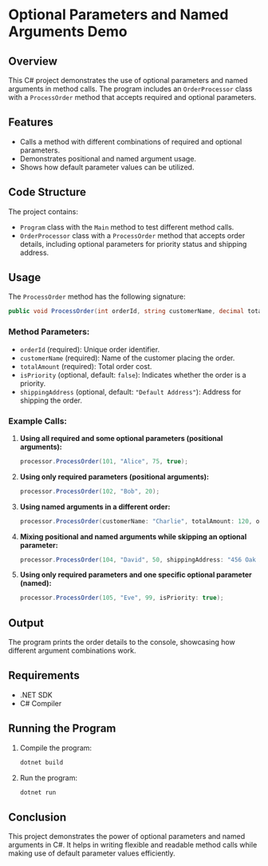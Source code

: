 # Optional Parameters and Named Arguments Demo

## Overview
This C# project demonstrates the use of optional parameters and named arguments in method calls. The program includes an `OrderProcessor` class with a `ProcessOrder` method that accepts required and optional parameters.

## Features
- Calls a method with different combinations of required and optional parameters.
- Demonstrates positional and named argument usage.
- Shows how default parameter values can be utilized.

## Code Structure
The project contains:
- `Program` class with the `Main` method to test different method calls.
- `OrderProcessor` class with a `ProcessOrder` method that accepts order details, including optional parameters for priority status and shipping address.

## Usage
The `ProcessOrder` method has the following signature:
```csharp
public void ProcessOrder(int orderId, string customerName, decimal totalAmount, bool isPriority = false, string shippingAddress = "Default Address")
```
### Method Parameters:
- `orderId` (required): Unique order identifier.
- `customerName` (required): Name of the customer placing the order.
- `totalAmount` (required): Total order cost.
- `isPriority` (optional, default: `false`): Indicates whether the order is a priority.
- `shippingAddress` (optional, default: `"Default Address"`): Address for shipping the order.

### Example Calls:
1. **Using all required and some optional parameters (positional arguments):**
   ```csharp
   processor.ProcessOrder(101, "Alice", 75, true);
   ```
2. **Using only required parameters (positional arguments):**
   ```csharp
   processor.ProcessOrder(102, "Bob", 20);
   ```
3. **Using named arguments in a different order:**
   ```csharp
   processor.ProcessOrder(customerName: "Charlie", totalAmount: 120, orderId: 103, shippingAddress: "123 Main St");
   ```
4. **Mixing positional and named arguments while skipping an optional parameter:**
   ```csharp
   processor.ProcessOrder(104, "David", 50, shippingAddress: "456 Oak Ave");
   ```
5. **Using only required parameters and one specific optional parameter (named):**
   ```csharp
   processor.ProcessOrder(105, "Eve", 99, isPriority: true);
   ```

## Output
The program prints the order details to the console, showcasing how different argument combinations work.

## Requirements
- .NET SDK
- C# Compiler

## Running the Program
1. Compile the program:
   ```sh
   dotnet build
   ```
2. Run the program:
   ```sh
   dotnet run
   ```

## Conclusion
This project demonstrates the power of optional parameters and named arguments in C#. It helps in writing flexible and readable method calls while making use of default parameter values efficiently.


